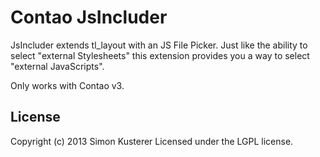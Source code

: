 # Contao JsIncluder

JsIncluder extends tl_layout with an JS File Picker. Just like the ability to select "external Stylesheets" this
extension provides you a way to select "external JavaScripts".

Only works with Contao v3.

## License
Copyright (c) 2013 Simon Kusterer
Licensed under the LGPL license.